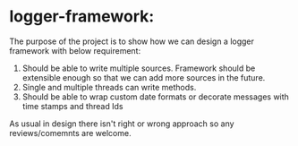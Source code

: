 # logger-framework:

The purpose of the project is to show how we can design a logger framework with below requirement:
1. Should be able to write multiple sources. Framework should be extensible enough so that we can add more sources in the future.
2. Single and multiple threads can write methods.
3. Should be able to wrap custom date formats or decorate messages with time stamps and thread Ids

As usual in design there isn't right or wrong approach so any reviews/comemnts are welcome.

